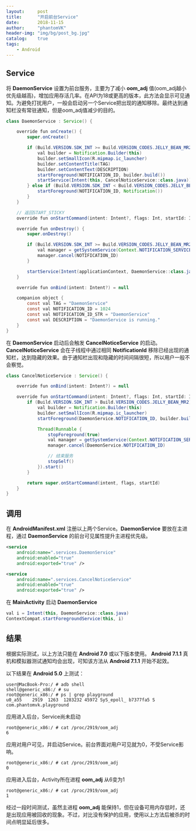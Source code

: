 ```yaml
---
layout:     post
title:      "开启前台Service"
date:       2018-11-15
author:     "phantomVK"
header-img: "img/bg/post_bg.jpg"
catalog:    true
tags:
    - Android
---
```


## Service

将 __DaemonService__ 设置为前台服务，主要为了减小 __oom_adj__ 值(oom_adj越小优先级越高)，增加应用存活几率。在API为18或更高的版本，此方法会显示可见通知。为避免打扰用户，一般会启动另一个Service把出现的通知移除。最终达到通知栏没有常驻通知，但是oom_adj值减少的目的。

```java
class DaemonService : Service() {

    override fun onCreate() {
        super.onCreate()

        if (Build.VERSION.SDK_INT >= Build.VERSION_CODES.JELLY_BEAN_MR2) {
            val builder = Notification.Builder(this)
            builder.setSmallIcon(R.mipmap.ic_launcher)
            builder.setContentTitle(TAG)
            builder.setContentText(DESCRIPTION)
            startForeground(NOTIFICATION_ID, builder.build())
            startService(Intent(this, CancelNoticeService::class.java))
        } else if (Build.VERSION.SDK_INT < Build.VERSION_CODES.JELLY_BEAN_MR2) {
            startForeground(NOTIFICATION_ID, Notification())
        }
    }

    // 返回START_STICKY
    override fun onStartCommand(intent: Intent?, flags: Int, startId: Int) = START_STICKY

    override fun onDestroy() {
        super.onDestroy()

        if (Build.VERSION.SDK_INT >= Build.VERSION_CODES.JELLY_BEAN_MR2) {
            val manager = getSystemService(Context.NOTIFICATION_SERVICE) as NotificationManager
            manager.cancel(NOTIFICATION_ID)
        }

        startService(Intent(applicationContext, DaemonService::class.java))
    }

    override fun onBind(intent: Intent?) = null

    companion object {
        const val TAG = "DaemonService"
        const val NOTIFICATION_ID = 1024
        const val NOTIFICATION_ID_STR = "DaemonService"
        const val DESCRIPTION = "DaemonService is running."
    }
}
```
在 __DaemonService__ 启动后会触发 __CancelNoticeService__ 的启动。 __CancelNoticeService__ 会在子线程中通过相同 __NotificationId__ 移除已经出现的通知栏，达到隐藏的效果。由于通知栏出现和隐藏的时间间隔很短，所以用户一般不会察觉。

```java
class CancelNoticeService : Service() {

    override fun onBind(intent: Intent?) = null

    override fun onStartCommand(intent: Intent?, flags: Int, startId: Int): Int {
        if (Build.VERSION.SDK_INT > Build.VERSION_CODES.JELLY_BEAN_MR2) {
            val builder = Notification.Builder(this)
            builder.setSmallIcon(R.mipmap.ic_launcher)
            startForeground(DaemonService.NOTIFICATION_ID, builder.build())

            Thread(Runnable {
                stopForeground(true)
                val manager = getSystemService(Context.NOTIFICATION_SERVICE) as NotificationManager
                manager.cancel(DaemonService.NOTIFICATION_ID)

                // 结束服务
                stopSelf()
            }).start()
        }

        return super.onStartCommand(intent, flags, startId)
    }
}
```

## 调用

在 __AndroidManifest.xml__ 注册以上两个Service。__DaemonService__ 要放在主进程，通过 __DaemonService__ 的前台可见属性提升主进程优先级。

```xml
<service
    android:name=".services.DaemonService"
    android:enabled="true"
    android:exported="true" />

<service
    android:name=".services.CancelNoticeService"
    android:enabled="true"
    android:exported="true" />
```

在 __MainActivity__ 启动 __DaemonService__

```java
val i = Intent(this, DaemonService::class.java)
ContextCompat.startForegroundService(this, i)
```

## 结果

根据实际测试，以上方法只能在 __Android 7.0__ 或以下版本使用。 __Android 7.1.1__ 真机和模拟器测试通知均会出现，可知该方法从 __Android 7.1.1__ 开始不起效。

以下结果在 __Android 5.0__ 上测试：

```shell
user@MacBook-Pro:/ # adb shell
shell@generic_x86:/ # su
root@generic_x86:/ # ps | grep playground
u0_a55    2919  1263  1283232 45972 SyS_epoll_ b7377fa5 S com.phantomvk.playground
```

应用进入后台，Service尚未启动

```shell
root@generic_x86:/ # cat /proc/2919/oom_adj
6
```

应用对用户可见，并启动Service。前台界面对用户可见就为0，不受Service影响。

```shell
root@generic_x86:/ # cat /proc/2919/oom_adj
0
```

应用进入后台，Activity所在进程 __oom_adj__ 从6变为1

```shell
root@generic_x86:/ # cat /proc/2919/oom_adj
1
```

经过一段时间测试，虽然主进程 __oom_adj__ 能保持1，但在设备可用内存低时，还是出现应用被回收的现象。不过，对比没有保护的应用，使用以上方法后被杀的时间点明显延后很多。
